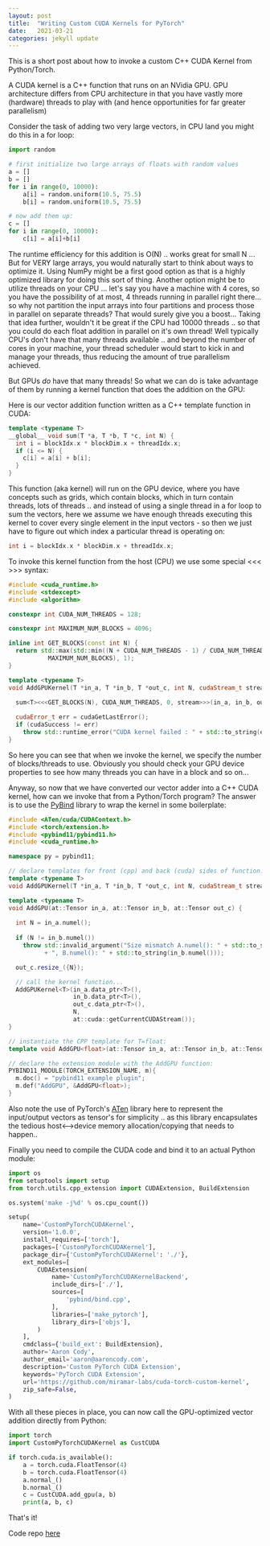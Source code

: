 ```yaml
---
layout: post
title:  "Writing Custom CUDA Kernels for PyTorch"
date:   2021-03-21
categories: jekyll update
---
```


This is a short post about how to invoke a custom C++ CUDA Kernel from Python/Torch.

A CUDA kernel is a C++ function that runs on an NVidia GPU. 
GPU architecture differs from CPU architecture in that you have vastly more (hardware) threads to play with 
(and hence opportunities for far greater parallelism) 

Consider the task of adding two very large vectors, in CPU land you might do this in a for loop:

```python
import random

# first initialize two large arrays of floats with random values
a = []
b = []
for i in range(0, 10000):
	a[i] = random.uniform(10.5, 75.5)
	b[i] = random.uniform(10.5, 75.5)

# now add them up:
c = []
for i in range(0, 10000):
	c[i] = a[i]+b[i]

```

The runtime efficiency for this addition is O(N) .. works great for small N ...
But for VERY large arrays, you would naturally start to think about ways to optimize it.
Using NumPy might be a first good option as that is a highly optimized library for doing this sort of thing. Another 
option might be to utilize threads on your CPU ... let's say you have a machine with 4 cores, so you have the possibility
of at most, 4 threads running in parallel right there... so why not partition the input arrays into four partitions and process
those in parallel on separate threads? That would surely give you a boost...
Taking that idea further, wouldn't it be great if the CPU had 10000 threads .. so that you could do each float addition
in parallel on it's own thread! Well typically CPU's don't have that many threads available .. and beyond the number of cores
in your machine, your thread scheduler would start to kick in and manage your threads, thus reducing the amount of true
parallelism achieved.

But GPUs *do* have that many threads! So what we can do is take advantage of them by running a kernel function that does 
the addition on the GPU:

Here is our vector addition function written as a C++ template function in CUDA: 
```c++
template <typename T>
__global__ void sum(T *a, T *b, T *c, int N) {
  int i = blockIdx.x * blockDim.x + threadIdx.x;
  if (i <= N) {
    c[i] = a[i] + b[i];
  }
}

```
This function (aka kernel) will run on the GPU device, where you have concepts such as grids, which contain blocks, which 
in turn contain threads, lots of threads .. and instead of using a single thread in a for loop to sum the vectors, here 
we assume we have enough threads executing this kernel to cover every single element in the input vectors - so then 
we just have to figure out which index a particular thread is operating on:
```c++
int i = blockIdx.x * blockDim.x + threadIdx.x;
```

To invoke this kernel function from the host (CPU) we use some special <<< >>> syntax:
```c++
#include <cuda_runtime.h>
#include <stdexcept>
#include <algorithm>

constexpr int CUDA_NUM_THREADS = 128;

constexpr int MAXIMUM_NUM_BLOCKS = 4096;

inline int GET_BLOCKS(const int N) {
  return std::max(std::min((N + CUDA_NUM_THREADS - 1) / CUDA_NUM_THREADS,
           MAXIMUM_NUM_BLOCKS), 1);
}

template <typename T>
void AddGPUKernel(T *in_a, T *in_b, T *out_c, int N, cudaStream_t stream) {
  
  sum<T><<<GET_BLOCKS(N), CUDA_NUM_THREADS, 0, stream>>>(in_a, in_b, out_c, N);

  cudaError_t err = cudaGetLastError();
  if (cudaSuccess != err)
    throw std::runtime_error("CUDA kernel failed : " + std::to_string(err));
}
```

So here you can see that when we invoke the kernel, we specify the number of blocks/threads to use. Obviously you should
check your GPU device properties to see how many threads you can have in a block and so on...

Anyway, so now that we have converted our vector adder into a C++ CUDA kernel, how can we invoke that from a Python/Torch 
program? The answer is to use the [PyBind](https://github.com/pybind/pybind11) library to wrap the kernel in some boilerplate:

```c++
#include <ATen/cuda/CUDAContext.h>
#include <torch/extension.h>
#include <pybind11/pybind11.h>
#include <cuda_runtime.h>

namespace py = pybind11;

// declare templates for front (cpp) and back (cuda) sides of function:
template <typename T>
void AddGPUKernel(T *in_a, T *in_b, T *out_c, int N, cudaStream_t stream);

template <typename T>
void AddGPU(at::Tensor in_a, at::Tensor in_b, at::Tensor out_c) {
  
  int N = in_a.numel();
  
  if (N != in_b.numel())
    throw std::invalid_argument("Size mismatch A.numel(): " + std::to_string(in_a.numel())
          + ", B.numel(): " + std::to_string(in_b.numel()));

  out_c.resize_({N});

  // call the kernel function...
  AddGPUKernel<T>(in_a.data_ptr<T>(), 
                  in_b.data_ptr<T>(),
                  out_c.data_ptr<T>(), 
                  N, 
                  at::cuda::getCurrentCUDAStream());
}

// instantiate the CPP template for T=float:
template void AddGPU<float>(at::Tensor in_a, at::Tensor in_b, at::Tensor out_c);

// declare the extension module with the AddGPU function:
PYBIND11_MODULE(TORCH_EXTENSION_NAME, m){
  m.doc() = "pybind11 example plugin";
  m.def("AddGPU", &AddGPU<float>);
}
```
Also note the use of PyTorch's [ATen](https://pytorch.org/cppdocs/) library here to represent the input/output vectors as tensor<T>'s
for simplicity .. as this library encapsulates the tedious host<-->device memory allocation/copying that needs to happen..

Finally you need to compile the CUDA code and bind it to an actual Python module:
```python
import os
from setuptools import setup
from torch.utils.cpp_extension import CUDAExtension, BuildExtension

os.system('make -j%d' % os.cpu_count())

setup(
    name='CustomPyTorchCUDAKernel',
    version='1.0.0',
    install_requires=['torch'],
    packages=['CustomPyTorchCUDAKernel'],
    package_dir={'CustomPyTorchCUDAKernel': './'},
    ext_modules=[
        CUDAExtension(
            name='CustomPyTorchCUDAKernelBackend',
            include_dirs=['./'],
            sources=[
                'pybind/bind.cpp',
            ],
            libraries=['make_pytorch'],
            library_dirs=['objs'],
        )
    ],
    cmdclass={'build_ext': BuildExtension},
    author='Aaron Cody',
    author_email='aaron@aaroncody.com',
    description='Custom PyTorch CUDA Extension',
    keywords='PyTorch CUDA Extension',
    url='https://github.com/miramar-labs/cuda-torch-custom-kernel',
    zip_safe=False,
)
```

With all these pieces in place, you can now call the GPU-optimized vector addition directly from Python:

```python
import torch
import CustomPyTorchCUDAKernel as CustCUDA

if torch.cuda.is_available():
    a = torch.cuda.FloatTensor(4)
    b = torch.cuda.FloatTensor(4)
    a.normal_()
    b.normal_()
    c = CustCUDA.add_gpu(a, b)
    print(a, b, c)
```

That's it!

Code repo [here](https://github.com/miramar-labs/cuda-torch-custom-kernel)


